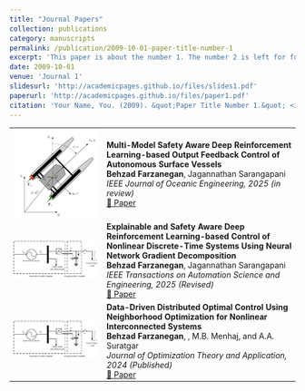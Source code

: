 ```yaml
---
title: "Journal Papers"
collection: publications
category: manuscripts
permalink: /publication/2009-10-01-paper-title-number-1
excerpt: 'This paper is about the number 1. The number 2 is left for future work.'
date: 2009-10-01
venue: 'Journal 1'
slidesurl: 'http://academicpages.github.io/files/slides1.pdf'
paperurl: 'http://academicpages.github.io/files/paper1.pdf'
citation: 'Your Name, You. (2009). &quot;Paper Title Number 1.&quot; <i>Journal 1</i>. 1(1).'
---
```



<table>
<tr>
<td width="150">
    <img src="/images/USV.png" width="150">
</td>
<td>
    <strong>Multi-Model Safety Aware Deep Reinforcement Learning-based Output Feedback Control of Autonomous Surface Vessels</strong>  
    <br>
    <strong>Behzad Farzanegan</strong>, Jagannathan Sarangapani  
    <br>
    <em>IEEE Journal of Oceanic Engineering, 2025 (in review)</em>  
    <br>
    <a href="#">📄 Paper</a>
</td>
</tr>

<tr>
<td width="150">
    <img src="/images/SPS.png" width="150">
</td>
<td>
    <strong>Explainable and Safety Aware Deep Reinforcement Learning-based Control of Nonlinear Discrete-Time Systems Using Neural Network Gradient Decomposition</strong>  
    <br>
    <strong>Behzad Farzanegan</strong>, Jagannathan Sarangapani  
    <br>
    <em>IEEE Transactions on Automation Science and Engineering, 2025 (Revised)</em>  
    <br>
    <a href="#">📄 Paper</a>
</td>
</tr>

<tr>
<td width="150">
    <img src="/images/SPS.png" width="150">
</td>
<td>
    <strong>Data-Driven Distributed Optimal Control Using Neighborhood Optimization for Nonlinear Interconnected Systems</strong>  
    <br>
    <strong>Behzad Farzanegan</strong>, , M.B. Menhaj, and A.A. Suratgar  
    <br>
    <em>Journal of Optimization Theory and Application, 2024 (Published)</em>  
    <br>
    <a href="https://link.springer.com/article/10.1007/s10957-024-02543-x">📄 Paper</a>
</td>
</tr>

</table>
